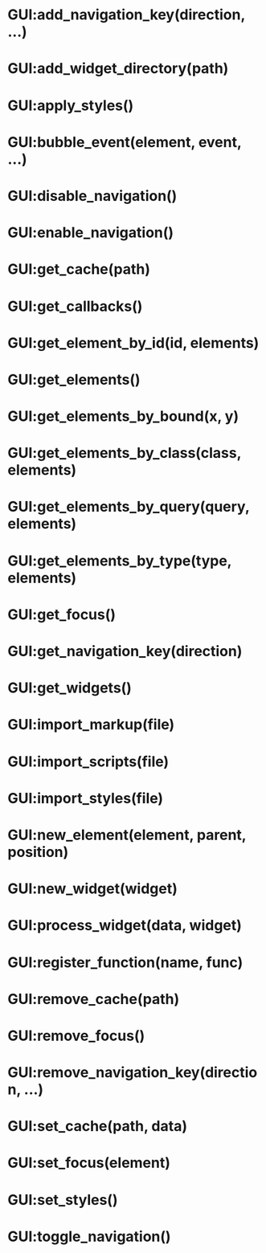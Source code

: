 # GUI:add_navigation_key(direction, ...)

# GUI:add_widget_directory(path)

# GUI:apply_styles()

# GUI:bubble_event(element, event, ...)

# GUI:disable_navigation()

# GUI:enable_navigation()

# GUI:get_cache(path)

# GUI:get_callbacks()

# GUI:get_element_by_id(id, elements)

# GUI:get_elements()

# GUI:get_elements_by_bound(x, y)

# GUI:get_elements_by_class(class, elements)

# GUI:get_elements_by_query(query, elements)

# GUI:get_elements_by_type(type, elements)

# GUI:get_focus()

# GUI:get_navigation_key(direction)

# GUI:get_widgets()

# GUI:import_markup(file)

# GUI:import_scripts(file)

# GUI:import_styles(file)

# GUI:new_element(element, parent, position)

# GUI:new_widget(widget)

# GUI:process_widget(data, widget)

# GUI:register_function(name, func)

# GUI:remove_cache(path)

# GUI:remove_focus()

# GUI:remove_navigation_key(direction, ...)

# GUI:set_cache(path, data)

# GUI:set_focus(element)

# GUI:set_styles()

# GUI:toggle_navigation()
